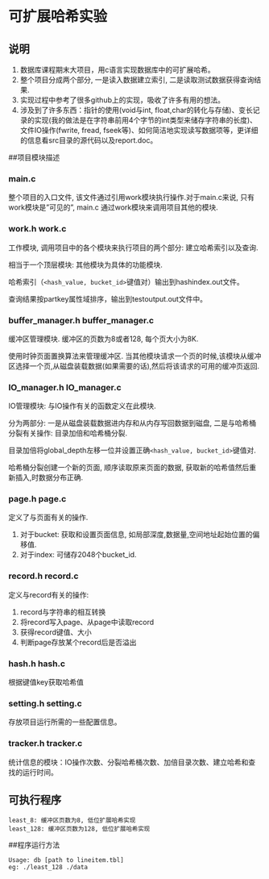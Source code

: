 # 可扩展哈希实验

## 说明

1. 数据库课程期末大项目，用c语言实现数据库中的可扩展哈希。
2. 整个项目分成两个部分, 一是读入数据建立索引, 二是读取测试数据获得查询结果.
3. 实现过程中参考了很多github上的实现，吸收了许多有用的想法。
4. 涉及到了许多东西：指针的使用(void与int, float,char的转化与存储)、变长记录的实现(我的做法是在字符串前用4个字节的int类型来储存字符串的长度)、文件IO操作(fwrite, fread, fseek等)、如何简洁地实现读写数据项等，更详细的信息看src目录的源代码以及report.doc。



##项目模块描述

### main.c

整个项目的入口文件, 该文件通过引用work模块执行操作.对于main.c来说, 只有work模块是”可见的”, main.c 通过work模块来调用项目其他的模块.

### work.h work.c

工作模块, 调用项目中的各个模块来执行项目的两个部分: 建立哈希索引以及查询.

相当于一个顶层模块: 其他模块为具体的功能模块.

哈希索引（`<hash_value, bucket_id>`键值对）输出到hashindex.out文件。

查询结果按partkey属性域排序，输出到testoutput.out文件中。

### buffer_manager.h buffer_manager.c

缓冲区管理模块. 缓冲区的页数为8或者128, 每个页大小为8K.

使用时钟页面置换算法来管理缓冲区. 当其他模块请求一个页的时候,该模块从缓冲区选择一个页,从磁盘装载数据(如果需要的话),然后将该请求的可用的缓冲页返回.

### IO_manager.h IO_manager.c

IO管理模块: 与IO操作有关的函数定义在此模块.

分为两部分: 一是从磁盘装载数据进内存和从内存写回数据到磁盘, 二是与哈希桶分裂有关操作: 目录加倍和哈希桶分裂.

目录加倍将global_depth左移一位并设置正确`<hash_value, bucket_id>`键值对.

哈希桶分裂创建一个新的页面, 顺序读取原来页面的数据, 获取新的哈希值然后重新插入,时数据分布正确.

### page.h page.c

定义了与页面有关的操作.

1. 对于bucket: 获取和设置页面信息, 如局部深度,数据量,空间地址起始位置的偏移值.
2. 对于index: 可储存2048个bucket_id.

### record.h record.c

定义与record有关的操作:

1. record与字符串的相互转换
2. 将record写入page、从page中读取record
3. 获得record键值、大小
4. 判断page存放某个record后是否溢出

### hash.h hash.c

根据键值key获取哈希值

### setting.h setting.c

存放项目运行所需的一些配置信息。

### tracker.h tracker.c

统计信息的模块：IO操作次数、分裂哈希桶次数、加倍目录次数、建立哈希和查找的运行时间。



## 可执行程序

    least_8: 缓冲区页数为8, 低位扩展哈希实现
    least_128: 缓冲区页数为128, 低位扩展哈希实现


##程序运行方法

    Usage: db [path to lineitem.tbl]
    eg: ./least_128 ./data
